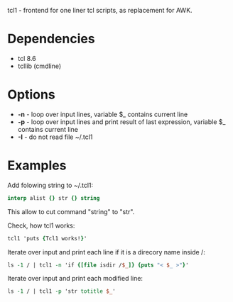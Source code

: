 tcl1 - frontend for one liner tcl scripts, as replacement for AWK.

# Dependencies

- tcl 8.6
- tcllib (cmdline)

# Options

- **-n** - loop over input lines, variable $_ contains current line
- **-p** - loop over input lines and print result of last expression, variable $_ contains current line
- **-I** - do not read file ~/.tcl1

# Examples

Add folowing string to ~/.tcl1:
```tcl
interp alist {} str {} string
```

This allow to cut command "string" to "str".

Check, how tcl1 works:
```tcl
tcl1 'puts {Tcl1 works!}'
```

Iterate over input and print each line if it is a direcory name inside /:
```tcl
ls -1 / | tcl1 -n 'if {[file isdir /$_]} {puts "< $_ >"}' 
```

Iterate over input and print each modified line:
```tcl
ls -1 / | tcl1 -p 'str totitle $_'
```

